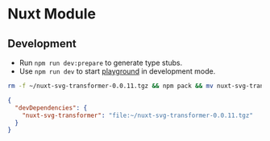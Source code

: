 # Nuxt Module

## Development

- Run `npm run dev:prepare` to generate type stubs.
- Use `npm run dev` to start [playground](./playground) in development mode.

```bash
rm -f ~/nuxt-svg-transformer-0.0.11.tgz && npm pack && mv nuxt-svg-transformer-0.0.11.tgz ~/
```

```json
{
  "devDependencies": {
    "nuxt-svg-transformer": "file:~/nuxt-svg-transformer-0.0.11.tgz"
  }
}
```
